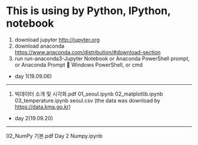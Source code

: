 ﻿This is using by Python, IPython, notebook
===============================
1. download jupyter
	http://jupyter.org
2. download anaconda
	https://www.anaconda.com/distribution/#download-section 
3. run
	run-anaconda3-Jupyter Notebook
or 	Anaconda PowerShell prompt, or  Anaconda Prompt  Windows PowerShell, or cmd


* day 1(19.09.06)
-------------------
01. 빅데이터 소개 및 시각화.pdf
01_seoul.ipynb
02_matplotlib.ipynb
03_temperature.ipynb
seoul.csv  (the data was download by  https://data.kma.go.kr)

* day 2(19.09.20)
-------------------
02_NumPy 기본.pdf
Day 2 Numpy.ipynb
